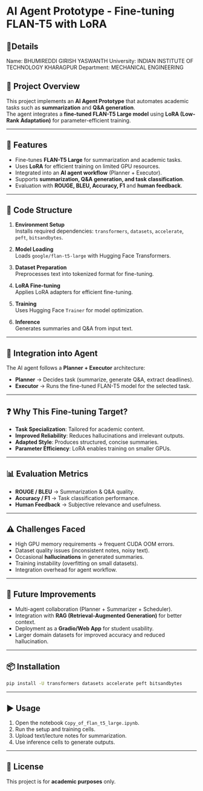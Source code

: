 # AI Agent Prototype - Fine-tuning FLAN-T5 with LoRA
## 📌Details
Name: BHUMIREDDI GIRISH YASWANTH
         University: INDIAN INSTITUTE OF TECHNOLOGY KHARAGPUR
        Department: MECHANICAL ENGINEERING
   

## 📌 Project Overview
This project implements an **AI Agent Prototype** that automates academic tasks such as **summarization** and **Q&A generation**.  
The agent integrates a **fine-tuned FLAN-T5 Large model** using **LoRA (Low-Rank Adaptation)** for parameter-efficient training.

---

## 🚀 Features
- Fine-tunes **FLAN-T5 Large** for summarization and academic tasks.
- Uses **LoRA** for efficient training on limited GPU resources.
- Integrated into an **AI agent workflow** (Planner + Executor).
- Supports **summarization, Q&A generation, and task classification**.
- Evaluation with **ROUGE, BLEU, Accuracy, F1** and **human feedback**.

---

## 📂 Code Structure
1. **Environment Setup**  
   Installs required dependencies: `transformers`, `datasets`, `accelerate`, `peft`, `bitsandbytes`.

2. **Model Loading**  
   Loads `google/flan-t5-large` with Hugging Face Transformers.

3. **Dataset Preparation**  
   Preprocesses text into tokenized format for fine-tuning.

4. **LoRA Fine-tuning**  
   Applies LoRA adapters for efficient fine-tuning.

5. **Training**  
   Uses Hugging Face `Trainer` for model optimization.

6. **Inference**  
   Generates summaries and Q&A from input text.

---

## 🧩 Integration into Agent
The AI agent follows a **Planner + Executor** architecture:
- **Planner** → Decides task (summarize, generate Q&A, extract deadlines).  
- **Executor** → Runs the fine-tuned FLAN-T5 model for the selected task.

---

## ❓ Why This Fine-tuning Target?
- **Task Specialization**: Tailored for academic content.  
- **Improved Reliability**: Reduces hallucinations and irrelevant outputs.  
- **Adapted Style**: Produces structured, concise summaries.  
- **Parameter Efficiency**: LoRA enables training on smaller GPUs.

---

## 📊 Evaluation Metrics
- **ROUGE / BLEU** → Summarization & Q&A quality.  
- **Accuracy / F1** → Task classification performance.  
- **Human Feedback** → Subjective relevance and usefulness.  

---

## ⚠️ Challenges Faced
- High GPU memory requirements → frequent CUDA OOM errors.  
- Dataset quality issues (inconsistent notes, noisy text).  
- Occasional **hallucinations** in generated summaries.  
- Training instability (overfitting on small datasets).  
- Integration overhead for agent workflow.  

---

## 🔮 Future Improvements
- Multi-agent collaboration (Planner + Summarizer + Scheduler).  
- Integration with **RAG (Retrieval-Augmented Generation)** for better context.  
- Deployment as a **Gradio/Web App** for student usability.  
- Larger domain datasets for improved accuracy and reduced hallucination.

---

## 📦 Installation
```bash
pip install -U transformers datasets accelerate peft bitsandbytes
```

---

## ▶️ Usage
1. Open the notebook `Copy_of_flan_t5_large.ipynb`.  
2. Run the setup and training cells.  
3. Upload text/lecture notes for summarization.  
4. Use inference cells to generate outputs.

---

## 📝 License
This project is for **academic purposes** only.
